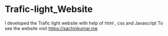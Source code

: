 # Trafic-light_Website
I developed the Trafic light  website with help of html , css and Javascript To see the website visit https://sachinkumar.me
